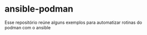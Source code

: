 # ansible-podman

Esse repositório reúne alguns exemplos para automatizar rotinas do podman com o ansible
